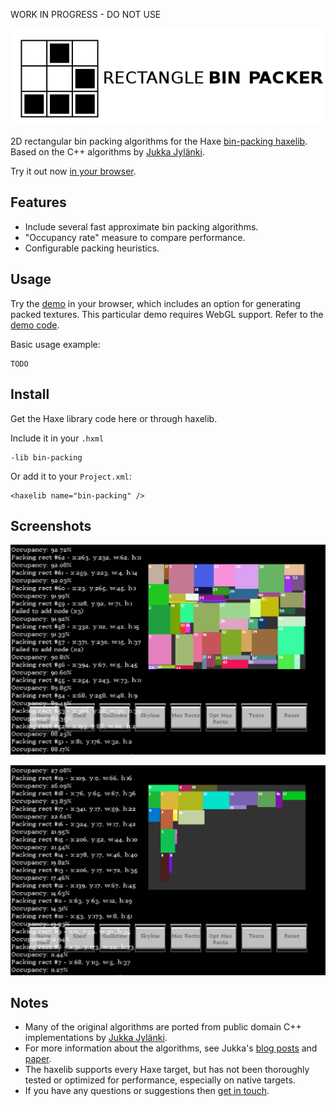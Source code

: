 WORK IN PROGRESS - DO NOT USE

![Project logo](https://github.com/Tw1ddle/Rectangle-Bin-Packing/blob/master/screenshots/bin_packing_logo.png?raw=true "Bin Packing Algorithms Logo")

2D rectangular bin packing algorithms for the Haxe [bin-packing haxelib](http://lib.haxe.org/p/bin-packing). Based on the C++ algorithms by [Jukka Jylänki](https://github.com/juj/RectangleBinPack).

Try it out now [in your browser](http://www.samcodes.co.uk/project/realtime-signed-distance-fields/).

## Features ##
* Include several fast approximate bin packing algorithms.
* "Occupancy rate" measure to compare performance.
* Configurable packing heuristics.

## Usage ##

Try the [demo](http://www.samcodes.co.uk/project/realtime-signed-distance-fields/) in your browser, which includes an option for generating packed textures. This particular demo requires WebGL support. Refer to the [demo code](https://github.com/Tw1ddle/Realtime-Signed-Distance-Fields).

Basic usage example:

```
TODO
```

## Install ##

Get the Haxe library code here or through haxelib. 

Include it in your ```.hxml```
```
-lib bin-packing
```

Or add it to your ```Project.xml```:
```
<haxelib name="bin-packing" />
```

## Screenshots ##

![Screenshot](https://github.com/Tw1ddle/Rectangle-Bin-Packing/blob/master/screenshots/screenshot1.png?raw=true "Bin Packing Algorithm screenshot 1")

![Screenshot](https://github.com/Tw1ddle/Rectangle-Bin-Packing/blob/master/screenshots/screenshot2.png?raw=true "Bin Packing Algorithm screenshot 2")

## Notes ##
* Many of the original algorithms are ported from public domain C++ implementations by [Jukka Jylänki](https://github.com/juj/RectangleBinPack).
* For more information about the algorithms, see Jukka's [blog posts](http://clb.demon.fi/projects/even-more-rectangle-bin-packing) and [paper](http://clb.demon.fi/files/RectangleBinPack.pdf).
* The haxelib supports every Haxe target, but has not been thoroughly tested or optimized for performance, especially on native targets.
* If you have any questions or suggestions then [get in touch](http://samcodes.co.uk/contact).